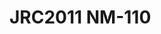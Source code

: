 # JRC2011 NM-110
<a name="material" />
<script type="application/ld+json">

  {
    "@context": "https://schema.org/",
    "@type": "ChemicalSubstance",
    "http://purl.org/dc/terms/conformsTo":
      {
        "@type": "CreativeWork",
        "@id": "https://bioschemas.org/profiles/ChemicalSubstance/0.4-RELEASE/"
      },
    "@id": "https://egonw.github.io/nanowiki/nanowiki346.html#material",
    "name": "JRC2011 NM-110",
    "sameAs: "http://127.0.0.1/mediawiki/index.php/Special:URIResolver/JRC2011_NM-2D110"
  }
</script>

